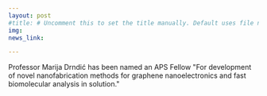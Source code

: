 ```yaml
---
layout: post
#title: # Uncomment this to set the title manually. Default uses file name.
img: 
news_link:

---
```


Professor Marija Drndić has been named an APS Fellow "For development of novel nanofabrication methods for graphene nanoelectronics and fast biomolecular analysis in solution."

<!--more-->


